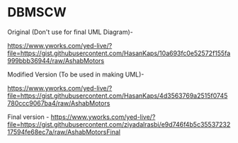 # DBMSCW

Original (Don't use for final UML Diagram)-

https://www.yworks.com/yed-live/?file=https://gist.githubusercontent.com/HasanKaps/10a693fc0e52572f155fa999bbb36944/raw/AshabMotors


Modified Version (To be used in making UML)-

 https://www.yworks.com/yed-live/?file=https://gist.githubusercontent.com/HasanKaps/4d3563769a2515f0745780ccc9067ba4/raw/AshabMotors 
 

Final version - 
https://www.yworks.com/yed-live/?file=https://gist.githubusercontent.com/ziyadalrasbi/e9d746f4b5c3553723217594fe68ec7a/raw/AshabMotorsFinal
